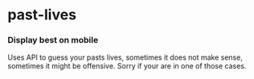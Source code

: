 # past-lives
### Display best on mobile

Uses API to guess your pasts lives, sometimes it does not make sense, sometimes it might be offensive. Sorry if your are in one of those cases.


